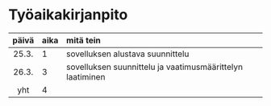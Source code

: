 # Työaikakirjanpito

| päivä | aika | mitä tein  |
| :----:|:-----| :-----|
| 25.3. | 1    | sovelluksen alustava suunnittelu |
| 26.3. | 3    | sovelluksen suunnittelu ja vaatimusmäärittelyn laatiminen|
| yht   | 4    | | 
